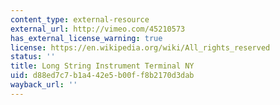 ```yaml
---
content_type: external-resource
external_url: http://vimeo.com/45210573
has_external_license_warning: true
license: https://en.wikipedia.org/wiki/All_rights_reserved
status: ''
title: Long String Instrument Terminal NY
uid: d88ed7c7-b1a4-42e5-b00f-f8b2170d3dab
wayback_url: ''
---
```

